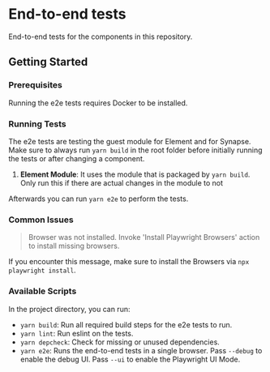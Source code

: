 # End-to-end tests

End-to-end tests for the components in this repository.

## Getting Started

### Prerequisites

Running the e2e tests requires Docker to be installed.

### Running Tests

The e2e tests are testing the guest module for Element and for Synapse.
Make sure to always run `yarn build` in the root folder before initially running the tests or after changing a component.

1. **Element Module**: It uses the module that is packaged by `yarn build`.
   Only run this if there are actual changes in the module to not

Afterwards you can run `yarn e2e` to perform the tests.

### Common Issues

> Browser was not installed. Invoke 'Install Playwright Browsers' action to install missing browsers.

If you encounter this message, make sure to install the Browsers via `npx playwright install`.

### Available Scripts

In the project directory, you can run:

- `yarn build`: Run all required build steps for the e2e tests to run.
- `yarn lint`: Run eslint on the tests.
- `yarn depcheck`: Check for missing or unused dependencies.
- `yarn e2e`: Runs the end-to-end tests in a single browser. Pass `--debug` to enable the debug UI. Pass `--ui` to enable the Playwright UI Mode.
